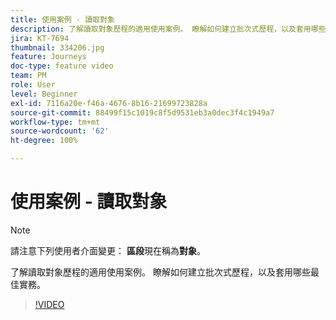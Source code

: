 ```yaml
---
title: 使用案例 - 讀取對象
description: 了解讀取對象歷程的適用使用案例。 瞭解如何建立批次式歷程，以及套用哪些最佳實務。
jira: KT-7694
thumbnail: 334206.jpg
feature: Journeys
doc-type: feature video
team: PM
role: User
level: Beginner
exl-id: 7116a20e-f46a-4676-8b16-21699723828a
source-git-commit: 88499f15c1019c8f5d9531eb3a0dec3f4c1949a7
workflow-type: tm+mt
source-wordcount: '62'
ht-degree: 100%

---
```


# 使用案例 - 讀取對象

>[!NOTE]
>請注意下列使用者介面變更： **區段**&#x200B;現在稱為&#x200B;**對象**。

了解讀取對象歷程的適用使用案例。 瞭解如何建立批次式歷程，以及套用哪些最佳實務。

>[!VIDEO](https://video.tv.adobe.com/v/334206?quality=12&learn=on)
